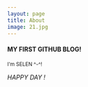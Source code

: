 ```yaml
---
layout: page
title: About
image: 21.jpg
---
```


#### MY FIRST GITHUB BLOG!
<small> I'm SELEN ^-^!</small>

*HAPPY DAY !*
